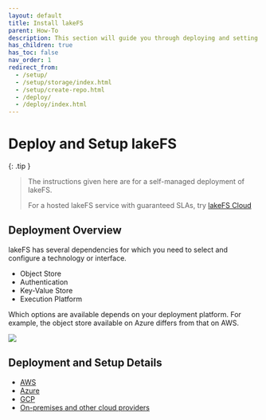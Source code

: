 ```yaml
---
layout: default
title: Install lakeFS
parent: How-To
description: This section will guide you through deploying and setting up a production lakeFS environment.
has_children: true
has_toc: false
nav_order: 1
redirect_from:
  - /setup/
  - /setup/storage/index.html
  - /setup/create-repo.html
  - /deploy/
  - /deploy/index.html
---
```


# Deploy and Setup lakeFS

{: .tip }
> The instructions given here are for a self-managed deployment of lakeFS. 
> 
> For a hosted lakeFS service with guaranteed SLAs, try [lakeFS Cloud](https://lakefs.cloud)

## Deployment Overview

lakeFS has several dependencies for which you need to select and configure a technology or interface. 

* Object Store
* Authentication
* Key-Value Store
* Execution Platform

Which options are available depends on your deployment platform. For example, the object store available on Azure differs from that on AWS. 

![](/assets/img/deploy/deploy-lakefs.excalidraw.png)

## Deployment and Setup Details

* [AWS](aws.html)
* [Azure](azure.html)
* [GCP](gcp.html)
* [On-premises and other cloud providers](onprem.html)